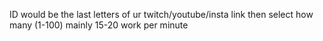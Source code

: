 ID would be the last letters of ur twitch/youtube/insta link then select how many (1-100) mainly 15-20 work per minute
